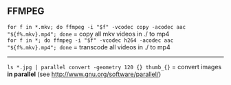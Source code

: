 
## FFMPEG

`for f in *.mkv; do ffmpeg -i "$f" -vcodec copy -acodec aac "${f%.mkv}.mp4"; done` = copy all mkv videos in ./ to mp4  
`for f in *; do ffmpeg -i "$f" -vcodec h264 -acodec aac "${f%.mkv}.mp4"; done` = transcode all videos in ./ to mp4

---

`ls *.jpg | parallel convert -geometry 120 {} thumb_{}` = convert images **in parallel** (see http://www.gnu.org/software/parallel/)
